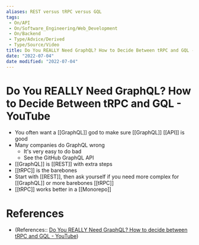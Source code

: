 ```yaml
---
aliases: REST versus tRPC versus GQL
tags:
 - On/API
 - On/Software_Engineering/Web_Development
 - On/Backend
 - Type/Advice/Derived
 - Type/Source/Video
title: Do You REALLY Need GraphQL? How to Decide Between tRPC and GQL - YouTube
date: "2022-07-04"
date modified: "2022-07-04"
---
```


# Do You REALLY Need GraphQL? How to Decide Between tRPC and GQL - YouTube
- You often want a [[GraphQL]] god to make sure [[GraphQL]] [[API]] is good
- Many companies do GraphQL wrong
	- It's very easy to do bad
	- See the GitHub GraphQL API
- [[GraphQL]] is [[REST]] with extra steps
- [[tRPC]] is the barebones
- Start with [[REST]], then ask yourself if you need more complex for [[GraphQL]] or more barebones [[tRPC]]
- [[tRPC]] works better in a [[Monorepo]]
# References
- (References:: [Do You REALLY Need GraphQL? How to decide between tRPC and GQL - YouTube](https://www.youtube.com/watch?v=KIJUUtWjl48&list=UUbRP3c757lWg9M-U7TyEkXA&index=6))
